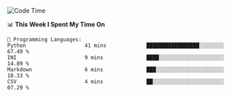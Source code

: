<!--START_SECTION:waka-->
![Code Time](http://img.shields.io/badge/Code%20Time-999%20hrs%2026%20mins-blue)

📊 **This Week I Spent My Time On** 

```text
💬 Programming Languages: 
Python                   41 mins             █████████████████░░░░░░░░   67.49 % 
INI                      9 mins              ████░░░░░░░░░░░░░░░░░░░░░   14.89 % 
Markdown                 6 mins              ███░░░░░░░░░░░░░░░░░░░░░░   10.33 % 
CSV                      4 mins              ██░░░░░░░░░░░░░░░░░░░░░░░   07.29 % 
```


<!--END_SECTION:waka-->